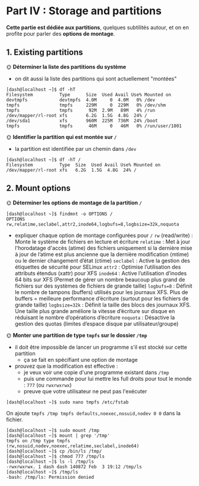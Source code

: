 # Part IV : Storage and partitions

**Cette partie est dédiée aux partitions**, quelques subtilités autour, et on en profite pour parler des **options de montage**.

## 1. Existing partitions

🌞 **Déterminer la liste des partitions du système**

- on dit aussi la liste des partitions qui sont actuellement "montées"
```
[dash@localhost ~]$ df -hT
Filesystem          Type      Size  Used Avail Use% Mounted on
devtmpfs            devtmpfs  4.0M     0  4.0M   0% /dev
tmpfs               tmpfs     229M     0  229M   0% /dev/shm
tmpfs               tmpfs      92M  2.9M   89M   4% /run
/dev/mapper/rl-root xfs       6.2G  1.5G  4.8G  24% /
/dev/sda1           xfs       960M  225M  736M  24% /boot
tmpfs               tmpfs      46M     0   46M   0% /run/user/1001
```

🌞 **Identifier la partition qui est montée sur `/`**

- la partition est identifiée par un chemin dans `/dev`
```
[dash@localhost ~]$ df -hT /
Filesystem          Type  Size  Used Avail Use% Mounted on
/dev/mapper/rl-root xfs   6.2G  1.5G  4.8G  24% /
```

## 2. Mount options

🌞 **Déterminer les options de montage de la partition `/`**

```
[dash@localhost ~]$ findmnt -o OPTIONS /
OPTIONS
rw,relatime,seclabel,attr2,inode64,logbufs=8,logbsize=32k,noquota
```

- expliquer chaque option de montage configurées pour `/`
`rw` (read/write) : Monte le système de fichiers en lecture et écriture
`relatime` : Met à jour l'horodatage d'accès (atime) des fichiers uniquement si la dernière mise à jour de l’atime est plus ancienne que la dernière modification (mtime) ou le dernier changement d’état (ctime)
`seclabel` : Active la gestion des étiquettes de sécurité pour SELinux
`attr2` : Optimise l’utilisation des attributs étendus (xattr) pour XFS
`inode64` : Active l’utilisation d’inodes 64 bits sur XFS (Permet de gérer un nombre beaucoup plus grand de fichiers sur des systèmes de fichiers de grande taille)
`logbufs=8` : Définit le nombre de tampons (buffers) utilisés pour les journaux XFS. Plus de buffers = meilleure performance d’écriture (surtout pour les fichiers de grande taille)
`logbsize=32k` : Définit la taille des blocs des journaux XFS. Une taille plus grande améliore la vitesse d’écriture sur disque en réduisant le nombre d’opérations d’écriture
`noquota` : Désactive la gestion des quotas (limites d’espace disque par utilisateur/groupe)


🌞 **Monter une partition de type `tmpfs` sur le dossier `/tmp`**

- il doit être impossible de lancer un programme s'il est stocké sur cette partition
  - ça se fait en spécifiant une option de montage
- prouvez que la modification est effective :
  - je veux voir une copie d'une programme existant dans `/tmp`
  - puis une commande pour lui mettre les full droits pour tout le monde : `777` (ou `rwxrwxrwx`)
  - preuve que votre utilisateur ne peut pas l'exécuter

```
[dash@localhost ~]$ sudo nano tmpfs /etc/fstab
```
On ajoute `tmpfs /tmp tmpfs defaults,noexec,nosuid,nodev 0 0` dans la fichier.
```
[dash@localhost ~]$ sudo mount /tmp
[dash@localhost ~]$ mount | grep '/tmp'
tmpfs on /tmp type tmpfs (rw,nosuid,nodev,noexec,relatime,seclabel,inode64)
[dash@localhost ~]$ cp /bin/ls /tmp/
[dash@localhost ~]$ chmod 777 /tmp/ls
[dash@localhost ~]$ ls -l /tmp/ls
-rwxrwxrwx. 1 dash dash 140872 Feb  3 19:12 /tmp/ls
[dash@localhost ~]$ /tmp/ls
-bash: /tmp/ls: Permission denied
```
